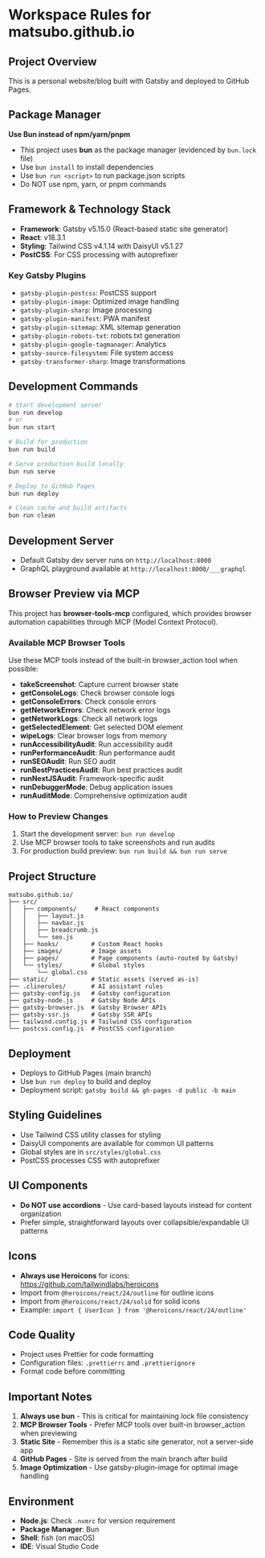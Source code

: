 # Workspace Rules for matsubo.github.io

## Project Overview
This is a personal website/blog built with Gatsby and deployed to GitHub Pages.

## Package Manager
**Use Bun instead of npm/yarn/pnpm**
- This project uses **bun** as the package manager (evidenced by `bun.lock` file)
- Use `bun install` to install dependencies
- Use `bun run <script>` to run package.json scripts
- Do NOT use npm, yarn, or pnpm commands

## Framework & Technology Stack
- **Framework**: Gatsby v5.15.0 (React-based static site generator)
- **React**: v18.3.1
- **Styling**: Tailwind CSS v4.1.14 with DaisyUI v5.1.27
- **PostCSS**: For CSS processing with autoprefixer

### Key Gatsby Plugins
- `gatsby-plugin-postcss`: PostCSS support
- `gatsby-plugin-image`: Optimized image handling
- `gatsby-plugin-sharp`: Image processing
- `gatsby-plugin-manifest`: PWA manifest
- `gatsby-plugin-sitemap`: XML sitemap generation
- `gatsby-plugin-robots-txt`: robots.txt generation
- `gatsby-plugin-google-tagmanager`: Analytics
- `gatsby-source-filesystem`: File system access
- `gatsby-transformer-sharp`: Image transformations

## Development Commands
```bash
# Start development server
bun run develop
# or
bun run start

# Build for production
bun run build

# Serve production build locally
bun run serve

# Deploy to GitHub Pages
bun run deploy

# Clean cache and build artifacts
bun run clean
```

## Development Server
- Default Gatsby dev server runs on `http://localhost:8000`
- GraphQL playground available at `http://localhost:8000/___graphql`

## Browser Preview via MCP
This project has **browser-tools-mcp** configured, which provides browser automation capabilities through MCP (Model Context Protocol).

### Available MCP Browser Tools
Use these MCP tools instead of the built-in browser_action tool when possible:

- **takeScreenshot**: Capture current browser state
- **getConsoleLogs**: Check browser console logs
- **getConsoleErrors**: Check console errors
- **getNetworkErrors**: Check network error logs
- **getNetworkLogs**: Check all network logs
- **getSelectedElement**: Get selected DOM element
- **wipeLogs**: Clear browser logs from memory
- **runAccessibilityAudit**: Run accessibility audit
- **runPerformanceAudit**: Run performance audit
- **runSEOAudit**: Run SEO audit
- **runBestPracticesAudit**: Run best practices audit
- **runNextJSAudit**: Framework-specific audit
- **runDebuggerMode**: Debug application issues
- **runAuditMode**: Comprehensive optimization audit

### How to Preview Changes
1. Start the development server: `bun run develop`
2. Use MCP browser tools to take screenshots and run audits
3. For production build preview: `bun run build && bun run serve`

## Project Structure
```
matsubo.github.io/
├── src/
│   ├── components/     # React components
│   │   ├── layout.js
│   │   ├── navbar.js
│   │   ├── breadcrumb.js
│   │   └── seo.js
│   ├── hooks/         # Custom React hooks
│   ├── images/        # Image assets
│   ├── pages/         # Page components (auto-routed by Gatsby)
│   └── styles/        # Global styles
│       └── global.css
├── static/            # Static assets (served as-is)
├── .clinerules/       # AI assistant rules
├── gatsby-config.js   # Gatsby configuration
├── gatsby-node.js     # Gatsby Node APIs
├── gatsby-browser.js  # Gatsby Browser APIs
├── gatsby-ssr.js      # Gatsby SSR APIs
├── tailwind.config.js # Tailwind CSS configuration
└── postcss.config.js  # PostCSS configuration
```

## Deployment
- Deploys to GitHub Pages (main branch)
- Use `bun run deploy` to build and deploy
- Deployment script: `gatsby build && gh-pages -d public -b main`

## Styling Guidelines
- Use Tailwind CSS utility classes for styling
- DaisyUI components are available for common UI patterns
- Global styles are in `src/styles/global.css`
- PostCSS processes CSS with autoprefixer

## UI Components
- **Do NOT use accordions** - Use card-based layouts instead for content organization
- Prefer simple, straightforward layouts over collapsible/expandable UI patterns

## Icons
- **Always use Heroicons** for icons: https://github.com/tailwindlabs/heroicons
- Import from `@heroicons/react/24/outline` for outline icons
- Import from `@heroicons/react/24/solid` for solid icons
- Example: `import { UserIcon } from '@heroicons/react/24/outline'`

## Code Quality
- Project uses Prettier for code formatting
- Configuration files: `.prettierrc` and `.prettierignore`
- Format code before committing

## Important Notes
1. **Always use bun** - This is critical for maintaining lock file consistency
2. **MCP Browser Tools** - Prefer MCP tools over built-in browser_action when previewing
3. **Static Site** - Remember this is a static site generator, not a server-side app
4. **GitHub Pages** - Site is served from the main branch after build
5. **Image Optimization** - Use gatsby-plugin-image for optimal image handling

## Environment
- **Node.js**: Check `.nvmrc` for version requirement
- **Package Manager**: Bun
- **Shell**: fish (on macOS)
- **IDE**: Visual Studio Code
